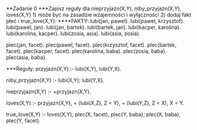 **Zadanie 0 
***Zapisz reguły dla:nieprzyjazn(X,Y), niby_przyjazn(X,Y), loves(X,Y) 1) może być na zasadzie wzajemności i wyłączności 2) dodaj fakt płeć i true_love(X,Y):
****FAKTY:
lubi(jan, pawel).
lubi(pawel, krzysztof).
lubi(pawel, jan).
lubi(jan, bartek).
lubi(bartek, jan).
lubi(kacper, karolina).
lubi(karolina, kacper).
lubi(zosia, asia).
lubi(asia, zosia).


plec(jan, facet).
plec(pawel, facet).
plec(krzysztof, facet).
plec(bartek, facet).
plec(kacper, facet).
plec(karolina, baba).
plec(zosia, baba).
plec(asia, baba).

***Reguły:
przyjazn(X,Y) :-
    lubi(X,Y),
    lubi(Y,X).

niby_przyjazn(X,Y) :-
    lubi(X,Y);
    lubi(Y,X).

nieprzyjazn(X,Y) :-
    \+przyjazn(X,Y).

loves(X,Y) :-
    przyjazn(X,Y),
    \+ (lubi(X,Z), Z \= Y),
    \+ (lubi(Y,Z), Z \= X),
    X \= Y.

true_love(X,Y) :-
    loves(X,Y),
    plec(X, facet),
    plec(Y, baba);
    plec(X, baba),
    plec(Y, facet).
